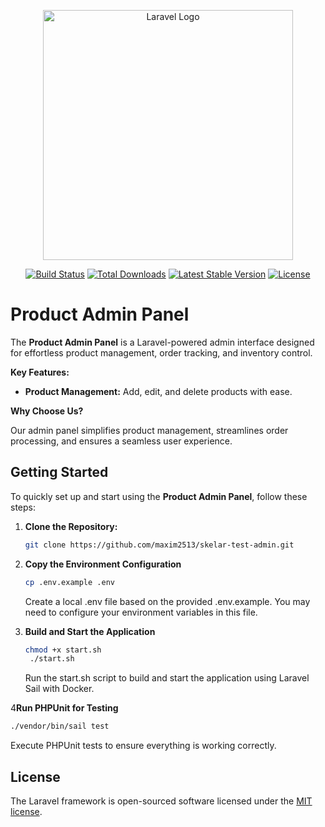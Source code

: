 <p align="center"><a href="https://laravel.com" target="_blank"><img src="https://raw.githubusercontent.com/laravel/art/master/logo-lockup/5%20SVG/2%20CMYK/1%20Full%20Color/laravel-logolockup-cmyk-red.svg" width="400" alt="Laravel Logo"></a></p>

<p align="center">
<a href="https://github.com/laravel/framework/actions"><img src="https://github.com/laravel/framework/workflows/tests/badge.svg" alt="Build Status"></a>
<a href="https://packagist.org/packages/laravel/framework"><img src="https://img.shields.io/packagist/dt/laravel/framework" alt="Total Downloads"></a>
<a href="https://packagist.org/packages/laravel/framework"><img src="https://img.shields.io/packagist/v/laravel/framework" alt="Latest Stable Version"></a>
<a href="https://packagist.org/packages/laravel/framework"><img src="https://img.shields.io/packagist/l/laravel/framework" alt="License"></a>
</p>

# Product Admin Panel

The **Product Admin Panel** is a Laravel-powered admin interface designed for effortless product management, order
tracking, and inventory control.

**Key Features:**

- **Product Management:** Add, edit, and delete products with ease.

**Why Choose Us?**

Our admin panel simplifies product management, streamlines order processing, and ensures a seamless user experience.

## Getting Started

To quickly set up and start using the **Product Admin Panel**, follow these steps:

1. **Clone the Repository:**

   ```bash
   git clone https://github.com/maxim2513/skelar-test-admin.git
   ```

2. **Copy the Environment Configuration**

   ```bash
   cp .env.example .env
   ```
   Create a local .env file based on the provided .env.example. You may need to configure your environment variables in
   this file.

3. **Build and Start the Application**

   ```bash
   chmod +x start.sh
    ./start.sh
   ```
   Run the start.sh script to build and start the application using Laravel Sail with Docker.

4**Run PHPUnit for Testing**

   ```bash
   ./vendor/bin/sail test
   ```
Execute PHPUnit tests to ensure everything is working correctly.

## License

The Laravel framework is open-sourced software licensed under the [MIT license](https://opensource.org/licenses/MIT).

